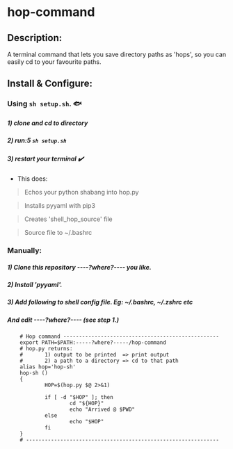 # hop-command
## Description:
A terminal command that lets you save directory paths as 'hops',
so you can easily cd to your favourite paths.

## Install & Configure:
### Using **`sh setup.sh`**. :fish:
##### 1) clone and cd to directory
##### 2) run:5 **`sh setup.sh`**
##### 3) restart your terminal  :heavy_check_mark:
- This does:

> Echos your python shabang into hop.py

> Installs pyyaml with pip3

> Creates 'shell_hop_source' file

> Source file to ~/.bashrc


### Manually:
##### 1) Clone this repository ----?where?---- you like.
##### 2) Install 'pyyaml'.
##### 3) Add following to shell config file. Eg: ~/.bashrc, ~/.zshrc etc
##### And edit ----?where?---- (see step 1.)

        # Hop command --------------------------------------------------
        export PATH=$PATH:-----?where?-----/hop-command
        # hop.py returns:
        #       1) output to be printed  => print output
        #       2) a path to a directory => cd to that path
        alias hop='hop-sh'
        hop-sh ()
        {
                HOP=$(hop.py $@ 2>&1)
        
                if [ -d "$HOP" ]; then
                        cd "${HOP}"
                        echo "Arrived @ $PWD"
                else
                        echo "$HOP"
                fi
        }
        # --------------------------------------------------------------
